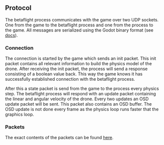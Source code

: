 ## Protocol

The betaflight process communicates with the game over two UDP sockets.
One from the game to the betaflight process and one from the process to the game.
All messages are serialized using the Godot binary format 
(see [docs](https://docs.godotengine.org/en/3.1/tutorials/misc/binary_serialization_api.html)).

### Connection

The connection is started by the game which sends an init packet.
This init packet contains all relevant information to build the physics model of the drone.
After receiving the init packet, the process will send a response consisting of a boolean value back.
This way the game knows it has successfully established connection with the betaflight process.

After this a state packet is send from the game to the process every physics step.
The betaflight process will respond with an update packet containing the linear and angular velocity of the drone.
Every two updates an OSD update packet will be sent. This packet also contains an OSD buffer.
The OSD update is not done every frame as the physics loop runs faster that the graphics loop.

### Packets

The exact contents of the packets can be found [here](https://github.com/timower/KwadSimSITL/blob/master/src/packets.def).
